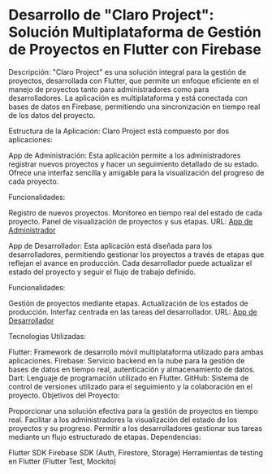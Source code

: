 # Desarrollo de "Claro Project": Solución Multiplataforma de Gestión de Proyectos en Flutter con Firebase

Descripción:
"Claro Project" es una solución integral para la gestión de proyectos, desarrollada con Flutter, que permite un enfoque eficiente en el manejo de proyectos tanto para administradores como para desarrolladores. La aplicación es multiplataforma y está conectada con bases de datos en Firebase, permitiendo una sincronización en tiempo real de los datos del proyecto.

Estructura de la Aplicación:
Claro Project está compuesto por dos aplicaciones:

App de Administración:
Esta aplicación permite a los administradores registrar nuevos proyectos y hacer un seguimiento detallado de su estado. Ofrece una interfaz sencilla y amigable para la visualización del progreso de cada proyecto.

Funcionalidades:

Registro de nuevos proyectos.
Monitoreo en tiempo real del estado de cada proyecto.
Panel de visualización de proyectos y sus etapas.
URL: [App de Administrador](https://claro-project-1f0a0.web.app/)

App de Desarrollador:
Esta aplicación está diseñada para los desarrolladores, permitiendo gestionar los proyectos a través de etapas que reflejan el avance en producción. Cada desarrollador puede actualizar el estado del proyecto y seguir el flujo de trabajo definido.

Funcionalidades:

Gestión de proyectos mediante etapas.
Actualización de los estados de producción.
Interfaz centrada en las tareas del desarrollador.
URL: [App de Desarrollador](https://prueba-1-a4fcf.web.app/)

Tecnologías Utilizadas:

Flutter: Framework de desarrollo móvil multiplataforma utilizado para ambas aplicaciones.
Firebase: Servicio backend en la nube para la gestión de bases de datos en tiempo real, autenticación y almacenamiento de datos.
Dart: Lenguaje de programación utilizado en Flutter.
GitHub: Sistema de control de versiones utilizado para el seguimiento y la colaboración en el proyecto.
Objetivos del Proyecto:

Proporcionar una solución efectiva para la gestión de proyectos en tiempo real.
Facilitar a los administradores la visualización del estado de los proyectos y su progreso.
Permitir a los desarrolladores gestionar sus tareas mediante un flujo estructurado de etapas.
Dependencias:

Flutter SDK
Firebase SDK (Auth, Firestore, Storage)
Herramientas de testing en Flutter (Flutter Test, Mockito)

